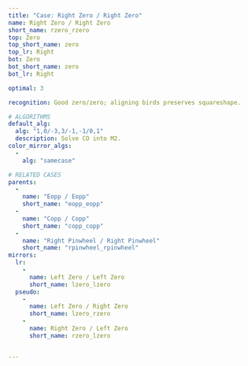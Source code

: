 ```yaml
---
title: "Case: Right Zero / Right Zero"
name: Right Zero / Right Zero
short_name: rzero_rzero
top: Zero
top_short_name: zero
top_lr: Right
bot: Zero
bot_short_name: zero
bot_lr: Right

optimal: 3

recognition: Good zero/zero; aligning birds preserves squareshape.

# ALGORITHMS
default_alg:
  alg: "1,0/-3,3/-1,-1/0,1"
  description: Solve CO into M2.
color_mirror_algs:
  -
    alg: "samecase"

# RELATED CASES
parents:
  -
    name: "Eopp / Eopp"
    short_name: "eopp_eopp"
  -
    name: "Copp / Copp"
    short_name: "copp_copp"
  -
    name: "Right Pinwheel / Right Pinwheel"
    short_name: "rpinwheel_rpinwheel"
mirrors:
  lr:
    -
      name: Left Zero / Left Zero
      short_name: lzero_lzero
  pseudo:
    -
      name: Left Zero / Right Zero
      short_name: lzero_rzero
    -
      name: Right Zero / Left Zero
      short_name: rzero_lzero


---
```


